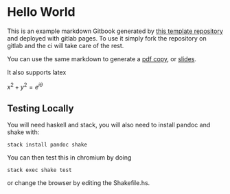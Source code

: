# Hello World

This is an example markdown Gitbook generated by [this template repository](https://gitlab.com/zenhaskell/gitbook-template) and deployed with gitlab pages. To use it simply fork the repository on gitlab and the ci will take care of the rest.

You can use the same markdown to generate a [pdf copy](book.pdf), or [slides](slides.pdf).

It also supports latex

$x^2 + y^2 = e^{i\theta}$

## Testing Locally

You will need haskell and stack, you will also need to install pandoc and shake with:

    stack install pandoc shake

You can then test this in chromium by doing

    stack exec shake test

or change the browser by editing the Shakefile.hs.
